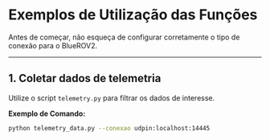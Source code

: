 # Exemplos de Utilização das Funções

Antes de começar, não esqueça de configurar corretamente o tipo de conexão para o BlueROV2.

---

## **1. Coletar dados de telemetria**
Utilize o script `telemetry.py` para filtrar os dados de interesse.

**Exemplo de Comando:**
```bash
python telemetry_data.py --conexao udpin:localhost:14445
```
